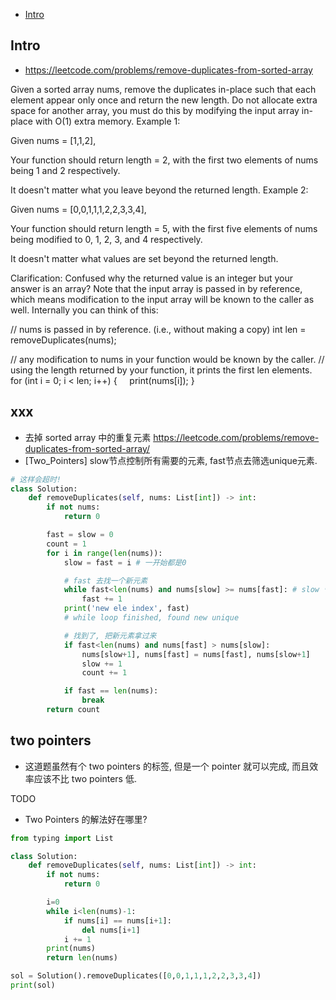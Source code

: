 - [Intro](#intro)

## Intro

- https://leetcode.com/problems/remove-duplicates-from-sorted-array

Given a sorted array nums, remove the duplicates in-place such that each element appear only once and return the new length.
Do not allocate extra space for another array, you must do this by modifying the input array in-place with O(1) extra memory.
Example 1:

Given nums = [1,1,2],

Your function should return length = 2, with the first two elements of nums being 1 and 2 respectively.

It doesn't matter what you leave beyond the returned length.
Example 2:

Given nums = [0,0,1,1,1,2,2,3,3,4],

Your function should return length = 5, with the first five elements of nums being modified to 0, 1, 2, 3, and 4 respectively.

It doesn't matter what values are set beyond the returned length.

Clarification:
Confused why the returned value is an integer but your answer is an array?
Note that the input array is passed in by reference, which means modification to the input array will be known to the caller as well.
Internally you can think of this:

// nums is passed in by reference. (i.e., without making a copy)
int len = removeDuplicates(nums);

// any modification to nums in your function would be known by the caller.
// using the length returned by your function, it prints the first len elements.
for (int i = 0; i < len; i++) {
    print(nums[i]);
}



## xxx


- 去掉 sorted array 中的重复元素 https://leetcode.com/problems/remove-duplicates-from-sorted-array/
- [Two_Pointers] slow节点控制所有需要的元素, fast节点去筛选unique元素.


```py
# 这样会超时!
class Solution:
    def removeDuplicates(self, nums: List[int]) -> int:
        if not nums:
            return 0

        fast = slow = 0
        count = 1
        for i in range(len(nums)):
            slow = fast = i # 一开始都是0

            # fast 去找一个新元素
            while fast<len(nums) and nums[slow] >= nums[fast]: # slow 守着重复的元素, fast 去找下一个
                fast += 1
            print('new ele index', fast)
            # while loop finished, found new unique

            # 找到了, 把新元素拿过来
            if fast<len(nums) and nums[fast] > nums[slow]:
                nums[slow+1], nums[fast] = nums[fast], nums[slow+1]
                slow += 1
                count += 1

            if fast == len(nums):
                break
        return count
```

## two pointers

- 这道题虽然有个 two pointers 的标签, 但是一个 pointer 就可以完成, 而且效率应该不比 two pointers 低.

TODO
- Two Pointers 的解法好在哪里?


```py
from typing import List

class Solution:
    def removeDuplicates(self, nums: List[int]) -> int:
        if not nums:
            return 0

        i=0
        while i<len(nums)-1:
            if nums[i] == nums[i+1]:
                del nums[i+1]
            i += 1
        print(nums)
        return len(nums)

sol = Solution().removeDuplicates([0,0,1,1,1,2,2,3,3,4])
print(sol)
```


